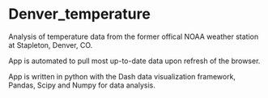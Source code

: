 # Denver_temperature

Analysis of temperature data from the former offical NOAA weather station at Stapleton, Denver, CO.

App is automated to pull most up-to-date data upon refresh of the browser.

App is written in python with the Dash data visualization framework, Pandas, Scipy and Numpy for data analysis. 
